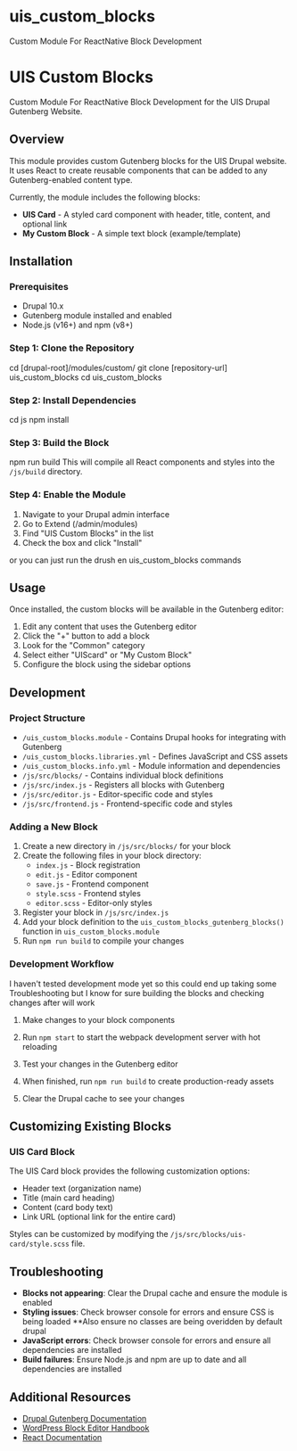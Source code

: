 # uis_custom_blocks
Custom Module For ReactNative Block Development

# UIS Custom Blocks

Custom Module For ReactNative Block Development for the UIS Drupal Gutenberg Website.

## Overview

This module provides custom Gutenberg blocks for the UIS Drupal website. It uses React to create reusable components that can be added to any Gutenberg-enabled content type.

Currently, the module includes the following blocks:
- **UIS Card** - A styled card component with header, title, content, and optional link
- **My Custom Block** - A simple text block (example/template)

## Installation

### Prerequisites
- Drupal 10.x
- Gutenberg module installed and enabled
- Node.js (v16+) and npm (v8+)

### Step 1: Clone the Repository
cd [drupal-root]/modules/custom/
git clone [repository-url] uis_custom_blocks
cd uis_custom_blocks

### Step 2: Install Dependencies
cd js
npm install

### Step 3: Build the Block
npm run build
This will compile all React components and styles into the `/js/build` directory.


### Step 4: Enable the Module

1. Navigate to your Drupal admin interface
2. Go to Extend (/admin/modules)
3. Find "UIS Custom Blocks" in the list
4. Check the box and click "Install"

or you can just run the drush en uis_custom_blocks commands

## Usage

Once installed, the custom blocks will be available in the Gutenberg editor:

1. Edit any content that uses the Gutenberg editor
2. Click the "+" button to add a block
3. Look for the "Common" category
4. Select either "UIScard" or "My Custom Block"
5. Configure the block using the sidebar options

## Development

### Project Structure

- `/uis_custom_blocks.module` - Contains Drupal hooks for integrating with Gutenberg
- `/uis_custom_blocks.libraries.yml` - Defines JavaScript and CSS assets
- `/uis_custom_blocks.info.yml` - Module information and dependencies
- `/js/src/blocks/` - Contains individual block definitions
- `/js/src/index.js` - Registers all blocks with Gutenberg
- `/js/src/editor.js` - Editor-specific code and styles
- `/js/src/frontend.js` - Frontend-specific code and styles


### Adding a New Block
1. Create a new directory in `/js/src/blocks/` for your block
2. Create the following files in your block directory:
   - `index.js` - Block registration
   - `edit.js` - Editor component
   - `save.js` - Frontend component
   - `style.scss` - Frontend styles
   - `editor.scss` - Editor-only styles
3. Register your block in `/js/src/index.js`
4. Add your block definition to the `uis_custom_blocks_gutenberg_blocks()` function in `uis_custom_blocks.module`
5. Run `npm run build` to compile your changes

### Development Workflow

I haven't tested development mode yet so this could end up taking some Troubleshooting but I know
for sure building the blocks and checking changes after will work
1. Make changes to your block components
2. Run `npm start` to start the webpack development server with hot reloading
3. Test your changes in the Gutenberg editor


4. When finished, run `npm run build` to create production-ready assets
5. Clear the Drupal cache to see your changes

## Customizing Existing Blocks

### UIS Card Block

The UIS Card block provides the following customization options:
- Header text (organization name)
- Title (main card heading)
- Content (card body text)
- Link URL (optional link for the entire card)

Styles can be customized by modifying the `/js/src/blocks/uis-card/style.scss` file.

## Troubleshooting

- **Blocks not appearing**: Clear the Drupal cache and ensure the module is enabled
- **Styling issues**: Check browser console for errors and ensure CSS is being loaded
  **Also ensure no classes are being overidden by default drupal
- **JavaScript errors**: Check browser console for errors and ensure all dependencies are installed
- **Build failures**: Ensure Node.js and npm are up to date and all dependencies are installed

## Additional Resources

- [Drupal Gutenberg Documentation](https://www.drupal.org/docs/8/modules/gutenberg)
- [WordPress Block Editor Handbook](https://developer.wordpress.org/block-editor/)
- [React Documentation](https://reactjs.org/docs/getting-started.html)

